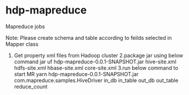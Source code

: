 # hdp-mapreduce
Mapreduce jobs

Note: Please create schema and table according to feilds selected in Mapper class
1. Get property xml files from Hadoop cluster
2.package jar using below command
jar uf hdp-mapreduce-0.0.1-SNAPSHOT.jar hive-site.xml hdfs-site.xml hbase-site.xml core-site.xml
3.run below command to start MR
yarn hdp-mapreduce-0.0.1-SNAPSHOT.jar com.mapreduce.samples.HiveDriver in_db in_table out_db out_table reduce_count
